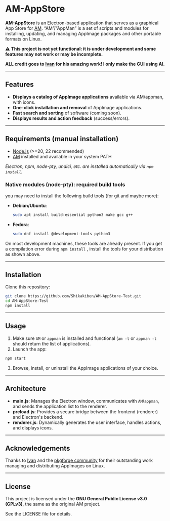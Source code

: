 # AM-AppStore

**AM-AppStore** is an Electron-based application that serves as a graphical App Store for [AM](https://github.com/ivan-hc/AM). “AM”/“AppMan” is a set of scripts and modules for installing, updating, and managing AppImage packages and other portable formats on Linux.

⚠️ **This project is not yet functional: it is under development and some features may not work or may be incomplete.**

   **ALL credit goes to [Ivan](https://github.com/ivan-hc) for his amazing work! I only make the GUI using AI.**
   
---

## Features

- **Displays a catalog of AppImage applications** available via AM/appman, with icons.
- **One-click installation and removal** of AppImage applications.
- **Fast search and sorting** of software (coming soon).
- **Displays results and action feedback** (success/errors).

---



## Requirements (manual installation)

- [Node.js](https://nodejs.org/) (>=20, 22 recommended)
- [AM](https://github.com/ivan-hc/AM) installed and available in your system PATH

*Electron, npm, node-pty, undici, etc. are installed automatically via `npm install`.*

### Native modules (node-pty): required build tools

you may need to install the following build tools (for git and maybe more):

- **Debian/Ubuntu**:
   ```bash
   sudo apt install build-essential python3 make gcc g++
   ```
- **Fedora**:
   ```bash
   sudo dnf install @development-tools python3
   ```

On most development machines, these tools are already present. If you get a compilation error during `npm install` , install the tools for your distribution as shown above.

---

## Installation

Clone this repository:

```bash
git clone https://github.com/Shikakiben/AM-AppStore-Test.git
cd AM-AppStore-Test
npm install
```

---

## Usage

1. Make sure `AM` or `appman` is installed and functional (`am -l` or `appman -l` should return the list of applications).
2. Launch the app:

```bash
npm start
```

3. Browse, install, or uninstall the AppImage applications of your choice.

---

## Architecture

- **main.js**: Manages the Electron window, communicates with `AM`/`appman`, and sends the application list to the renderer.
- **preload.js**: Provides a secure bridge between the frontend (renderer) and Electron's backend.
- **renderer.js**: Dynamically generates the user interface, handles actions, and displays icons.

---


## Acknowledgements

Thanks to [Ivan](https://github.com/ivan-hc) and the [pkgforge community](https://github.com/pkgforge-dev) for their outstanding work managing and distributing AppImages on Linux.


---

## License

This project is licensed under the **GNU General Public License v3.0 (GPLv3)**, the same as the original AM project.

See the LICENSE file for details.